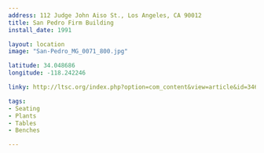 ```yaml
---
address: 112 Judge John Aiso St., Los Angeles, CA 90012 
title: San Pedro Firm Building
install_date: 1991

layout: location
image: "San-Pedro_MG_0071_800.jpg"

latitude: 34.048686
longitude: -118.242246

linky: http://ltsc.org/index.php?option=com_content&view=article&id=346

tags:	
- Seating
- Plants
- Tables
- Benches

---
```

